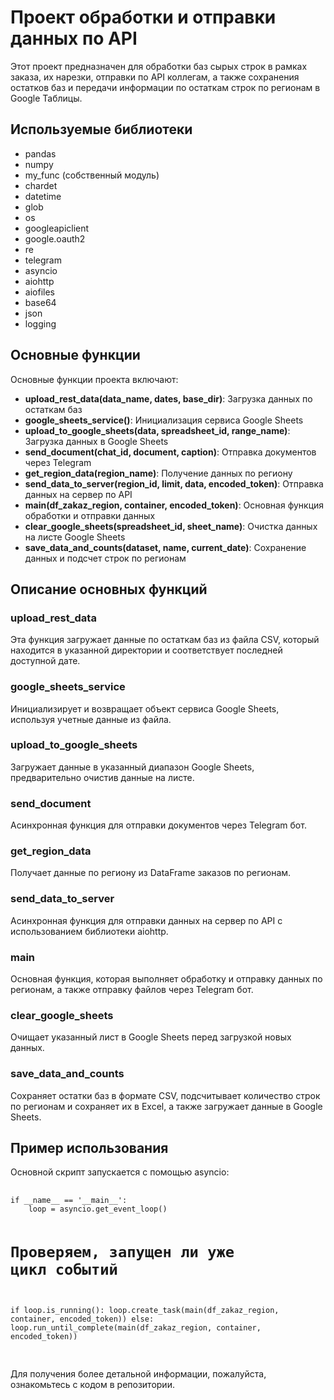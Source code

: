 <!DOCTYPE html>
<html lang="ru">
<head>
    <meta charset="UTF-8">
   <title>Проект обработки и отправки данных по API</title>
</head>
<body>
    <h1>Проект обработки и отправки данных по API</h1>
    <p>Этот проект предназначен для обработки баз сырых строк в рамках заказа, их нарезки, отправки по API коллегам, а также сохранения остатков баз и передачи информации по остаткам строк по регионам в Google Таблицы.</p>

  <h2>Используемые библиотеки</h2>
    <ul>
        <li>pandas</li>
        <li>numpy</li>
        <li>my_func (собственный модуль)</li>
        <li>chardet</li>
        <li>datetime</li>
        <li>glob</li>
        <li>os</li>
        <li>googleapiclient</li>
        <li>google.oauth2</li>
        <li>re</li>
        <li>telegram</li>
        <li>asyncio</li>
        <li>aiohttp</li>
        <li>aiofiles</li>
        <li>base64</li>
        <li>json</li>
        <li>logging</li>
    </ul>

  <h2>Основные функции</h2>
    <p>Основные функции проекта включают:</p>
    <ul>
        <li><strong>upload_rest_data(data_name, dates, base_dir)</strong>: Загрузка данных по остаткам баз</li>
        <li><strong>google_sheets_service()</strong>: Инициализация сервиса Google Sheets</li>
        <li><strong>upload_to_google_sheets(data, spreadsheet_id, range_name)</strong>: Загрузка данных в Google Sheets</li>
        <li><strong>send_document(chat_id, document, caption)</strong>: Отправка документов через Telegram</li>
        <li><strong>get_region_data(region_name)</strong>: Получение данных по региону</li>
        <li><strong>send_data_to_server(region_id, limit, data, encoded_token)</strong>: Отправка данных на сервер по API</li>
        <li><strong>main(df_zakaz_region, container, encoded_token)</strong>: Основная функция обработки и отправки данных</li>
        <li><strong>clear_google_sheets(spreadsheet_id, sheet_name)</strong>: Очистка данных на листе Google Sheets</li>
        <li><strong>save_data_and_counts(dataset, name, current_date)</strong>: Сохранение данных и подсчет строк по регионам</li>
    </ul>

  <h2>Описание основных функций</h2>
    <h3>upload_rest_data</h3>
    <p>Эта функция загружает данные по остаткам баз из файла CSV, который находится в указанной директории и соответствует последней доступной дате.</p>

  <h3>google_sheets_service</h3>
    <p>Инициализирует и возвращает объект сервиса Google Sheets, используя учетные данные из файла.</p>

  <h3>upload_to_google_sheets</h3>
    <p>Загружает данные в указанный диапазон Google Sheets, предварительно очистив данные на листе.</p>

  <h3>send_document</h3>
    <p>Асинхронная функция для отправки документов через Telegram бот.</p>

  <h3>get_region_data</h3>
    <p>Получает данные по региону из DataFrame заказов по регионам.</p>

  <h3>send_data_to_server</h3>
    <p>Асинхронная функция для отправки данных на сервер по API с использованием библиотеки aiohttp.</p>

   <h3>main</h3>
    <p>Основная функция, которая выполняет обработку и отправку данных по регионам, а также отправку файлов через Telegram бот.</p>

   <h3>clear_google_sheets</h3>
    <p>Очищает указанный лист в Google Sheets перед загрузкой новых данных.</p>

   <h3>save_data_and_counts</h3>
    <p>Сохраняет остатки баз в формате CSV, подсчитывает количество строк по регионам и сохраняет их в Excel, а также загружает данные в Google Sheets.</p>

   <h2>Пример использования</h2>
    <p>Основной скрипт запускается с помощью asyncio:</p>
    <pre>
        <code>
if __name__ == '__main__':
    loop = asyncio.get_event_loop()

   # Проверяем, запущен ли уже цикл событий
   if loop.is_running():
        loop.create_task(main(df_zakaz_region, container, encoded_token))
    else:
        loop.run_until_complete(main(df_zakaz_region, container, encoded_token))
        </code>
    </pre>
    <p>Для получения более детальной информации, пожалуйста, ознакомьтесь с кодом в репозитории.</p>
</body>
</html>
